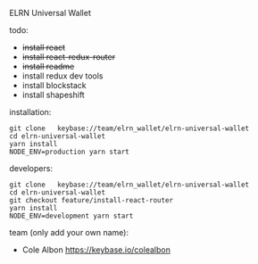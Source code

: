 ELRN Universal Wallet

todo:
- ~~install react~~  
- ~~install react-redux-router~~
- ~~install readme~~
- install redux dev tools
- install blockstack
- install shapeshift

installation:
~~~~
git clone   keybase://team/elrn_wallet/elrn-universal-wallet  
cd elrn-universal-wallet    
yarn install  
NODE_ENV=production yarn start
~~~~

developers:
~~~~
git clone   keybase://team/elrn_wallet/elrn-universal-wallet  
cd elrn-universal-wallet  
git checkout feature/install-react-router  
yarn install  
NODE_ENV=development yarn start
~~~~

team (only add your own name):
- Cole Albon https://keybase.io/colealbon
